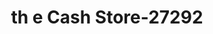 ---
f_zip-code: 35960
f_state-code: AL
title: th e Cash Store-27292
f_phone: 256-927-2517
f_city-only: Centre
f_address: 1930 W Main Street Centre
f_location-unique-id: '27292'
slug: th-e-cash-store-27292
updated-on: '2024-05-30T13:46:58.046Z'
created-on: '2024-05-30T13:36:59.803Z'
published-on: '2024-05-30T13:54:32.469Z'
f_city-state: cms/city/centre-al.md
f_company: cms/company/th-e-cash-store.md
f_state: cms/state/alabama.md
layout: '[payday-loan].html'
tags: payday-loan
---
